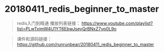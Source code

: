# 20180411_redis_beginner_to_master

> redis入门到精通
> 播放列表链接：
> https://www.youtube.com/playlist?list=PLwTxjmW4U1YT6EbwJseyQrBNxZ7vp0L9o

> 课件和源码链接： 
> https://github.com/runrunbear/20180411_redis_beginner_to_master
